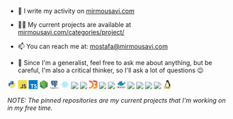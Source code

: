 - 📝 I write my activity on [mirmousavi.com](https://mirmousavi.com/)

- 👨‍💻 My current projects are available at [mirmousavi.com/categories/project/](https://mirmousavi.com/categories/project/)

- 📫 You can reach me at: [mostafa@mirmousavi.com](mailto:mostafa@mirmousavi.com)

- 💬 Since I'm a generalist, feel free to ask me about anything, but be careful, I'm also a critical thinker, so I'll ask a lot of questions 😉


<code><a href="https://www.python.org/"><img height="20" src="https://raw.githubusercontent.com/devicons/devicon/master/icons/python/python-original.svg"></a></code>
<code><a href="https://developer.mozilla.org/en-US/docs/Web/JavaScript"><img height="20" src="https://raw.githubusercontent.com/github/explore/80688e429a7d4ef2fca1e82350fe8e3517d3494d/topics/javascript/javascript.png"></a></code>
<code><a href="https://www.typescriptlang.org/"><img height="20" src="https://raw.githubusercontent.com/github/explore/80688e429a7d4ef2fca1e82350fe8e3517d3494d/topics/typescript/typescript.png"></a></code>
<code><a href="https://nodejs.org/"><img height="20" src="https://raw.githubusercontent.com/github/explore/80688e429a7d4ef2fca1e82350fe8e3517d3494d/topics/nodejs/nodejs.png"></a></code>
<code><a href="https://www.postgresql.org/"><img height="20" src="https://raw.githubusercontent.com/devicons/devicon/master/icons/postgresql/postgresql-original-wordmark.svg"></a></code>
<code><a href="https://reactjs.org/"><img height="20" src="https://raw.githubusercontent.com/github/explore/80688e429a7d4ef2fca1e82350fe8e3517d3494d/topics/react/react.png"></a></code>
<code><a href="https://svelte.dev/"><img height="20" src="https://upload.wikimedia.org/wikipedia/commons/1/1b/Svelte_Logo.svg"></a></code>
<code><a href="https://tailwindcss.com/"><img height="20" src="https://www.vectorlogo.zone/logos/tailwindcss/tailwindcss-icon.svg"></a></code>
<code><a href="https://d3js.org/"><img height="20" src="https://raw.githubusercontent.com/devicons/devicon/master/icons/d3js/d3js-original.svg"></a></code>
<code><a href="https://www.cypress.io/"><img height="20" src="https://raw.githubusercontent.com/simple-icons/simple-icons/6e46ec1fc23b60c8fd0d2f2ff46db82e16dbd75f/icons/cypress.svg"></a></code>
<code><a href="https://www.figma.com/"><img height="20" src="https://www.vectorlogo.zone/logos/figma/figma-icon.svg"></a></code>
<code><a href="https://www.docker.com/"><img height="20" src="https://raw.githubusercontent.com/devicons/devicon/master/icons/docker/docker-original-wordmark.svg"></a></code>
<code><a href="https://kubernetes.io/"><img height="20" src="https://www.vectorlogo.zone/logos/kubernetes/kubernetes-icon.svg"></a></code>
<code><a href="https://firebase.google.com/"><img height="20" src="https://www.vectorlogo.zone/logos/firebase/firebase-icon.svg"></a></code>
<code><a href="https://cloud.google.com/"><img height="20" src="https://www.vectorlogo.zone/logos/google_cloud/google_cloud-icon.svg"></a></code>
<code><a href="https://aws.amazon.com/"><img height="20" src="https://www.vectorlogo.zone/logos/amazon_aws/amazon_aws-icon.svg"></a></code>
<code><a href="https://www.linux.org/"><img height="20" src="https://raw.githubusercontent.com/devicons/devicon/master/icons/linux/linux-original.svg"></a></code>

*NOTE: The pinned repositories are my current projects that I'm working on in my free time.*
